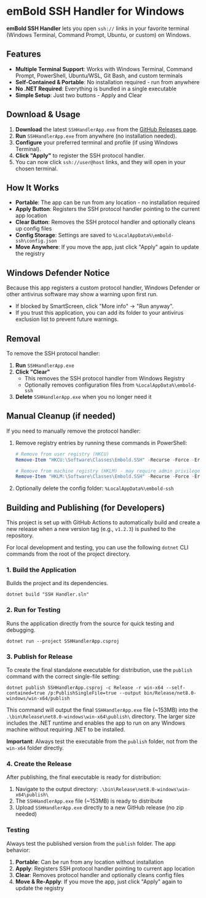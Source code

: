# **emBold SSH Handler for Windows**

**emBold SSH Handler** lets you open `ssh://` links in your favorite terminal (Windows Terminal, Command Prompt, Ubuntu, or custom) on Windows.

## **Features**

- **Multiple Terminal Support**: Works with Windows Terminal, Command Prompt, PowerShell, Ubuntu/WSL, Git Bash, and custom terminals
- **Self-Contained & Portable**: No installation required - run from anywhere
- **No .NET Required**: Everything is bundled in a single executable
- **Simple Setup**: Just two buttons - Apply and Clear

## **Download & Usage**

1. **Download** the latest `SSHHandlerApp.exe` from the [GitHub Releases page](https://github.com/emboldagency/embold-ssh/releases).  
2. **Run** `SSHHandlerApp.exe` from anywhere (no installation needed).  
3. **Configure** your preferred terminal and profile (if using Windows Terminal).
4. **Click "Apply"** to register the SSH protocol handler.  
5. You can now click `ssh://user@host` links, and they will open in your chosen terminal.

## **How It Works**

- **Portable**: The app can be run from any location - no installation required
- **Apply Button**: Registers the SSH protocol handler pointing to the current app location
- **Clear Button**: Removes the SSH protocol handler and optionally cleans up config files
- **Config Storage**: Settings are saved to `%LocalAppData%\embold-ssh\config.json`
- **Move Anywhere**: If you move the app, just click "Apply" again to update the registry

## **Windows Defender Notice**

Because this app registers a custom protocol handler, Windows Defender or other antivirus software may show a warning upon first run.

* If blocked by SmartScreen, click "More info" \-\> "Run anyway".  
* If you trust this application, you can add its folder to your antivirus exclusion list to prevent future warnings.

## **Removal**

To remove the SSH protocol handler:

1. **Run** `SSHHandlerApp.exe`
2. **Click "Clear"**
   - This removes the SSH protocol handler from Windows Registry
   - Optionally removes configuration files from `%LocalAppData%\embold-ssh`
3. **Delete** `SSHHandlerApp.exe` when you no longer need it

## **Manual Cleanup (if needed)**

If you need to manually remove the protocol handler:

1. Remove registry entries by running these commands in PowerShell:
   ```powershell
   # Remove from user registry (HKCU)
   Remove-Item "HKCU:\Software\Classes\Embold.SSH" -Recurse -Force -ErrorAction SilentlyContinue
   
   # Remove from machine registry (HKLM) - may require admin privileges
   Remove-Item "HKLM:\Software\Classes\Embold.SSH" -Recurse -Force -ErrorAction SilentlyContinue
   ```
2. Optionally delete the config folder: `%LocalAppData%\embold-ssh`

## **Building and Publishing (for Developers)**

This project is set up with GitHub Actions to automatically build and create a new release when a new version tag (e.g., `v1.2.3`) is pushed to the repository.

For local development and testing, you can use the following `dotnet` CLI commands from the root of the project directory.

### **1\. Build the Application**

Builds the project and its dependencies.

```
dotnet build "SSH Handler.sln"
```

### **2\. Run for Testing**

Runs the application directly from the source for quick testing and debugging.

```
dotnet run --project SSHHandlerApp.csproj
```

### **3\. Publish for Release**

To create the final standalone executable for distribution, use the `publish` command with the correct single-file setting:

```
dotnet publish SSHHandlerApp.csproj -c Release -r win-x64 --self-contained=true /p:PublishSingleFile=true --output bin/Release/net8.0-windows/win-x64/publish
```

This command will output the final `SSHHandlerApp.exe` file (~153MB) into the `.\bin\Release\net8.0-windows\win-x64\publish\` directory. The larger size includes the .NET runtime and enables the app to run on any Windows machine without requiring .NET to be installed.

**Important**: Always test the executable from the `publish` folder, not from the `win-x64` folder directly.

### **4\. Create the Release**

After publishing, the final executable is ready for distribution:

1. Navigate to the output directory: `.\bin\Release\net8.0-windows\win-x64\publish\`  
2. The `SSHHandlerApp.exe` file (~153MB) is ready to distribute
3. Upload `SSHHandlerApp.exe` directly to a new GitHub release (no zip needed)

### **Testing**

Always test the published version from the `publish` folder. The app behavior:

1. **Portable**: Can be run from any location without installation
2. **Apply**: Registers SSH protocol handler pointing to current app location  
3. **Clear**: Removes protocol handler and optionally cleans config files
4. **Move & Re-Apply**: If you move the app, just click "Apply" again to update the registry